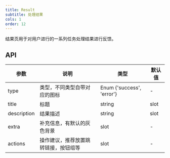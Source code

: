 ```yaml
---
title: Result
subtitle: 处理结果
cols: 1
order: 12
---
```


结果页用于对用户进行的一系列任务处理结果进行反馈。

## API

| 参数        | 说明                                 | 类型                      | 默认值 |
| ----------- | ------------------------------------ | ------------------------- | ------ |
| type        | 类型，不同类型自带对应的图标         | Enum {'success', 'error'} | -      |
| title       | 标题                                 | string|slot                 | -      |
| description | 结果描述                             | string|slot                 | -      |
| extra       | 补充信息，有默认的灰色背景           | slot                 | -      |
| actions     | 操作建议，推荐放置跳转链接，按钮组等 | slot                 | -      |
